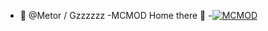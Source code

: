 - 👋 @Metor / Gzzzzzz
-MCMOD Home there 👋
-[![MCMOD](https://img.shields.io/badge/%E9%93%BE%E6%8E%A5-MCMOD-brightgreen)](https://www.mcmod.cn/author/26914.html)

<!---
gzzzzzz-247/gzzzzzz-247 is a ✨ special ✨ repository because its `README.md` (this file) appears on your GitHub profile.
You can click the Preview link to take a look at your changes.
--->

